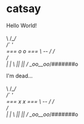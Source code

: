 # catsay
Hello World!
    \
     \
      \  /\__/\
        /`    '\
      === o  o ===
        \  --  /
       /        \
      /          \
     |            |
      \  ||  ||  /
       \_oo__oo_/#######o
       
I'm dead...
    \
     \
      \  /\__/\
        /`    '\
      === x  x ===
        \  --  /
       /        \
      /          \
     |            |
      \  ||  ||  /
       \_oo__oo_/#######o

